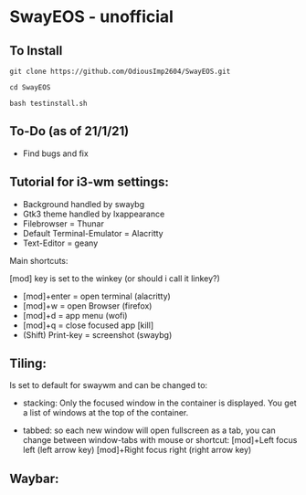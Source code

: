# SwayEOS - unofficial

## To Install

    git clone https://github.com/OdiousImp2604/SwayEOS.git

    cd SwayEOS

    bash testinstall.sh
  

## To-Do (as of 21/1/21)
- Find bugs and fix


## Tutorial for i3-wm settings:

 - Background handled by swaybg
 - Gtk3 theme handled by lxappearance
 - Filebrowser = Thunar
 - Default Terminal-Emulator = Alacritty
 - Text-Editor = geany

Main shortcuts:

[mod] key is set to the winkey (or should i call it linkey?)

 - [mod]+enter = open terminal (alacritty)
 - [mod]+w = open Browser (firefox)
 - [mod]+d = app menu (wofi)
 - [mod]+q = close focused app [kill]
 - (Shift) Print-key = screenshot (swaybg)

## Tiling:

Is set to default for swaywm and can be changed to:

- stacking: Only the focused window in the container is displayed. You get a list of windows at the top of the container.

- tabbed: so each new window will open fullscreen as a tab, you can change between window-tabs with mouse or shortcut: [mod]+Left focus left (left arrow key) [mod]+Right focus right (right arrow key)

## Waybar:


